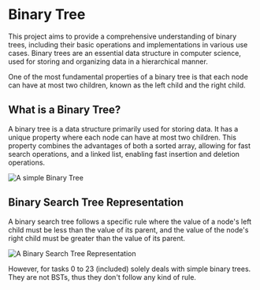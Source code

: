# Binary Tree

This project aims to provide a comprehensive understanding of binary
trees, including their basic operations and implementations in various
use cases. Binary trees are an essential data structure in computer
science, used for storing and organizing data in a hierarchical manner.

One of the most fundamental properties of a binary tree is that each
node can have at most two children, known as the left child and the
right child.


## What is a Binary Tree?

A binary tree is a data structure primarily used for storing data.
It has a unique property where each node can have at most two
children. This property combines the advantages of both a sorted
array, allowing for fast search operations, and a linked list,
enabling fast insertion and deletion operations.

![A simple Binary Tree](https://www.tutorialspoint.com/data_structures_algorithms/images/binary_tree.jpg)

## Binary Search Tree Representation

A binary search tree follows a specific rule where the value of a node's
left child must be less than the value of its parent, and the value of
the node's right child must be greater than the value of its parent.

![A Binary Search Tree Representation](https://www.tutorialspoint.com/data_structures_algorithms/images/binary_search_tree.jpg)

However, for tasks 0 to 23 (included) solely deals with simple binary
trees. They are not BSTs, thus they don't follow any kind of rule.
